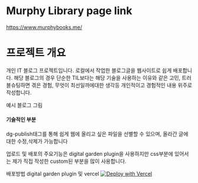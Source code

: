 # Murphy Library page link
https://www.murphybooks.me/

# 프로젝트 개요
개인 IT 블로그 프로젝트입니다.
로컬에서 작업한 블로그글을 웹사이트로 쉽게 배포합니다.
해당 블로그의 경우 단순한 TIL보다는 해당 기술을 사용하는 이유와 같은 고민, 트러블슈팅하면 겪은 경험, 무엇이 최선일까에대한 생각등 개인적이고 경험적인 내용 위주로 작성합니다.


예시 블로그 그림


#### 기술적인 부분

dg-publish태그를 통해 쉽게 웹에 올리고 싶은 파일을 선별할 수 있으며, 올라간 글에대한 수정,삭제가 가능합니다

업로드 및 배포의 주요기능은  digital garden plugin을 사용하지만 css부분에 있어서는 제가 직접 작성한 custom된 부분을 많이 사용합니다.



배포방법 digital garden plugin 및 vercel
[![Deploy with Vercel](https://vercel.com/button)](https://vercel.com/new/clone?repository-url=https://github.com/oleeskild/digitalgarden)

